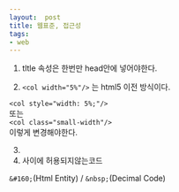 ```yaml
---
layout:  post
title: 웹표준, 접근성
tags:
- web
---
```


1. tltle 속성은 한번만 head안에 넣어야한다.

2. `<col width="5%"/>` 는 html5 이전 방식이다.

`<col style="width: 5%;"/>`  
또는  
`<col class="small-width"/>`  
이렇게 변경해야한다.

3. <li>사이에 허용되지않는코드
`&#160;`(Html Entity) /  `&nbsp;`(Decimal Code)
